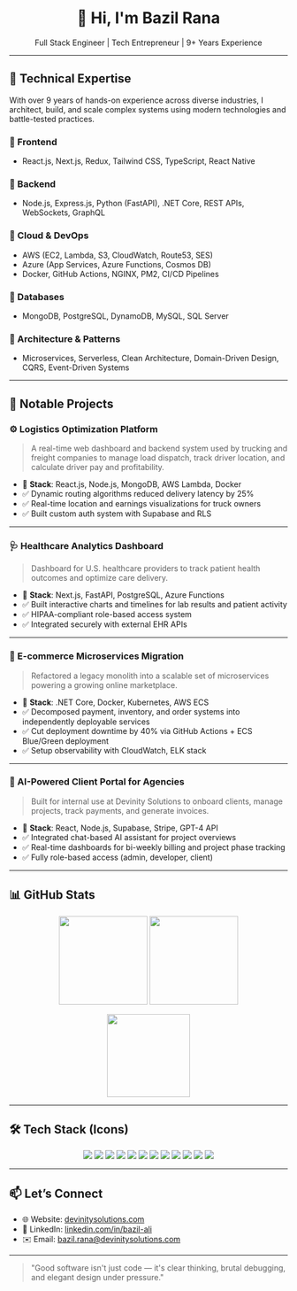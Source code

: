 <h1 align="center">👋 Hi, I'm Bazil Rana</h1>

<p align="center">
  Full Stack Engineer | Tech Entrepreneur | 9+ Years Experience
</p>

---

## 🧠 Technical Expertise

With over 9 years of hands-on experience across diverse industries, I architect, build, and scale complex systems using modern technologies and battle-tested practices.

### 🔹 Frontend
- React.js, Next.js, Redux, Tailwind CSS, TypeScript, React Native

### 🔹 Backend
- Node.js, Express.js, Python (FastAPI), .NET Core, REST APIs, WebSockets, GraphQL

### 🔹 Cloud & DevOps
- AWS (EC2, Lambda, S3, CloudWatch, Route53, SES)
- Azure (App Services, Azure Functions, Cosmos DB)
- Docker, GitHub Actions, NGINX, PM2, CI/CD Pipelines

### 🔹 Databases
- MongoDB, PostgreSQL, DynamoDB, MySQL, SQL Server

### 🔹 Architecture & Patterns
- Microservices, Serverless, Clean Architecture, Domain-Driven Design, CQRS, Event-Driven Systems

---

## 🚀 Notable Projects

### ⚙️ Logistics Optimization Platform
> A real-time web dashboard and backend system used by trucking and freight companies to manage load dispatch, track driver location, and calculate driver pay and profitability.

- 📍 **Stack**: React.js, Node.js, MongoDB, AWS Lambda, Docker
- ✅ Dynamic routing algorithms reduced delivery latency by 25%
- ✅ Real-time location and earnings visualizations for truck owners
- ✅ Built custom auth system with Supabase and RLS

---

### 🩺 Healthcare Analytics Dashboard
> Dashboard for U.S. healthcare providers to track patient health outcomes and optimize care delivery.

- 📍 **Stack**: Next.js, FastAPI, PostgreSQL, Azure Functions
- ✅ Built interactive charts and timelines for lab results and patient activity
- ✅ HIPAA-compliant role-based access system
- ✅ Integrated securely with external EHR APIs

---

### 🛒 E-commerce Microservices Migration
> Refactored a legacy monolith into a scalable set of microservices powering a growing online marketplace.

- 📍 **Stack**: .NET Core, Docker, Kubernetes, AWS ECS
- ✅ Decomposed payment, inventory, and order systems into independently deployable services
- ✅ Cut deployment downtime by 40% via GitHub Actions + ECS Blue/Green deployment
- ✅ Setup observability with CloudWatch, ELK stack

---

### 🤖 AI-Powered Client Portal for Agencies
> Built for internal use at Devinity Solutions to onboard clients, manage projects, track payments, and generate invoices.

- 📍 **Stack**: React, Node.js, Supabase, Stripe, GPT-4 API
- ✅ Integrated chat-based AI assistant for project overviews
- ✅ Real-time dashboards for bi-weekly billing and project phase tracking
- ✅ Fully role-based access (admin, developer, client)

---

## 📊 GitHub Stats

<p align="center">
  <img src="https://github-readme-stats.vercel.app/api?username=rana-bazil&show_icons=true&theme=github_dark&hide=prs&count_private=true" height="160" />
  <img src="https://github-readme-streak-stats.herokuapp.com?user=rana-bazil&theme=github-dark&hide_border=false" height="160" />
</p>

<p align="center">
  <img src="https://github-readme-stats.vercel.app/api/top-langs/?username=rana-bazil&layout=compact&theme=github_dark&hide_border=false" height="150" />
</p>

---

## 🛠️ Tech Stack (Icons)

<p align="center">
  <img src="https://img.shields.io/badge/React-20232A?style=for-the-badge&logo=react&logoColor=61DAFB" />
  <img src="https://img.shields.io/badge/Next.js-000000?style=for-the-badge&logo=nextdotjs&logoColor=white" />
  <img src="https://img.shields.io/badge/Node.js-339933?style=for-the-badge&logo=nodedotjs&logoColor=white" />
  <img src="https://img.shields.io/badge/Express.js-404D59?style=for-the-badge&logo=express&logoColor=white" />
  <img src="https://img.shields.io/badge/.NET-512BD4?style=for-the-badge&logo=dotnet&logoColor=white" />
  <img src="https://img.shields.io/badge/Python-3776AB?style=for-the-badge&logo=python&logoColor=white" />
  <img src="https://img.shields.io/badge/MongoDB-4EA94B?style=for-the-badge&logo=mongodb&logoColor=white" />
  <img src="https://img.shields.io/badge/PostgreSQL-4169E1?style=for-the-badge&logo=postgresql&logoColor=white" />
  <img src="https://img.shields.io/badge/AWS-232F3E?style=for-the-badge&logo=amazonaws&logoColor=white" />
  <img src="https://img.shields.io/badge/Azure-0078D4?style=for-the-badge&logo=microsoftazure&logoColor=white" />
  <img src="https://img.shields.io/badge/Docker-2496ED?style=for-the-badge&logo=docker&logoColor=white" />
  <img src="https://img.shields.io/badge/Supabase-3FCF8E?style=for-the-badge&logo=supabase&logoColor=white" />
</p>

---

## 📫 Let’s Connect

- 🌐 Website: [devinitysolutions.com](https://devinitysolutions.com)
- 💼 LinkedIn: [linkedin.com/in/bazil-ali](https://www.linkedin.com/in/bazil-ali/)
- ✉️ Email: bazil.rana@devinitysolutions.com

---

> "Good software isn't just code — it's clear thinking, brutal debugging, and elegant design under pressure."
